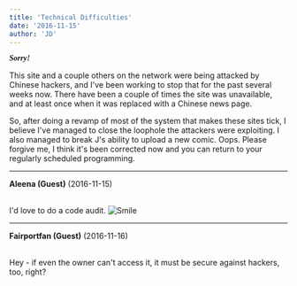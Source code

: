 ```yaml
---
title: 'Technical Difficulties'
date: '2016-11-15'
author: 'JD'
---
```


<p><span style="font-family: Comic Sans MS;"></span><em><strong><span style="font-family: Comic Sans MS;">Sorry!</span></strong></em></p><p>This site and a couple others on the network were being attacked by Chinese hackers, and I've been working to stop that for the past several weeks now.  There have been a couple of times the site was unavailable, and at least once when it was replaced with a Chinese news page. </p><p>So, after doing a revamp of most of the system that makes these sites tick, I believe I've managed to close the loophole the attackers were exploiting.  I also managed to break J's ability to upload a new comic. Oops.  Please forgive me, I think it's been corrected now and you can return to your regularly scheduled programming.</p>

---
**Aleena (Guest)** (2016-11-15)

<br> I'd love to do a code audit. <img src="//smilies/smile.gif" alt="Smile" border="0">

---
**Fairportfan (Guest)** (2016-11-16)

<br> Hey - if even the owner can't access it, it must be secure against hackers, too, right?

